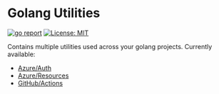# Golang Utilities
[![go report](https://goreportcard.com/badge/github.com/whiteducksoftware/golang-utilities)](https://goreportcard.com/report/github.com/whiteducksoftware/golang-utilities)
[![License: MIT](https://img.shields.io/badge/License-MIT-suceess.svg)](LICENSE)

Contains multiple utilities used across your golang projects.
Currently available:
- [Azure/Auth](./azure/auth/README.md)
- [Azure/Resources](./azure/resources/README.md)
- [GitHub/Actions](./github/actions/README.md)
